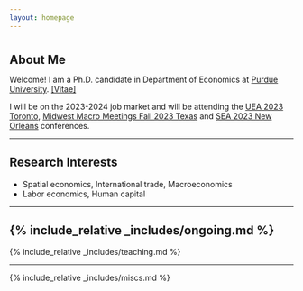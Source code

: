 ```yaml
---
layout: homepage
---
```

<h1 id="about-me"></h1>

<h2 style="margin: 0px 0px 10px;">About Me</h2>

Welcome! I am a Ph.D. candidate in Department of Economics at [Purdue University](https://www.purdue.edu). [[Vitae]](./cv.html)

I will be on the 2023-2024 job market and will be attending the [UEA 2023 Toronto](https://urbaneconomics.org/meetings/uea2023/), [Midwest Macro Meetings Fall 2023 Texas](https://www.depts.ttu.edu/economics/midwest-macro/) and [SEA 2023 New Orleans](https://www.southerneconomic.org/event/7662b305-ad92-474d-8f2c-bce1240b9858/websitePage:d1dfc9a8-17ee-4306-9edc-e4e7a21fd1c9) conferences.

---
## Research Interests
- Spatial economics, International trade, Macroeconomics
- Labor economics, Human capital

 ---
{% include_relative _includes/ongoing.md %}
 ---
{% include_relative _includes/teaching.md %}

<!--- {% include_relative _includes/services.md %} --->
<!--- {% include_relative _includes/contact.md %}  --->
 ---
{% include_relative _includes/miscs.md %}
